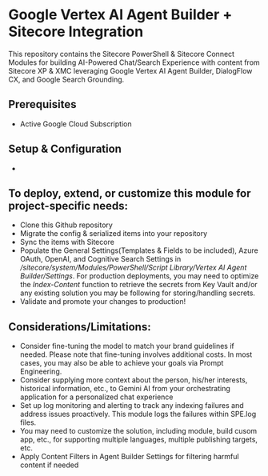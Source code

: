 # Google Vertex AI Agent Builder + Sitecore Integration
This repository contains the Sitecore PowerShell & Sitecore Connect Modules for building AI-Powered Chat/Search Experience with content from Sitecore XP & XMC leveraging Google Vertex AI Agent Builder, DialogFlow CX, and Google Search Grounding. 

## Prerequisites
* Active Google Cloud Subscription

## Setup & Configuration
* 

## To deploy, extend, or customize this module for project-specific needs:
* Clone this Github repository
* Migrate the config & serialized items into your repository
* Sync the items with Sitecore
* Populate the General Settings(Templates & Fields to be included), Azure OAuth, OpenAI, and Cognitive Search Settings in _/sitecore/system/Modules/PowerShell/Script Library/Vertex AI Agent Builder/Settings_. For production deployments, you may need to optimize the _Index-Content_ function to retrieve the secrets from Key Vault and/or any existing solution you may be following for storing/handling secrets.
* Validate and promote your changes to production!

## Considerations/Limitations:
* Consider fine-tuning the model to match your brand guidelines if needed. Please note that fine-tuning involves additional costs. In most cases, you may also be able to achieve your goals via Prompt Engineering.
* Consider supplying more context about the person, his/her interests, historical information, etc., to Gemini AI from your orchestrating application for a personalized chat experience
* Set up log monitoring and alerting to track any indexing failures and address issues proactively. This module logs the failures within SPE.log files.
* You may need to customize the solution, including module, build cusom app, etc., for supporting multiple languages, multiple publishing targets, etc.
* Apply Content Filters in Agent Builder Settings for filtering harmful content if needed

